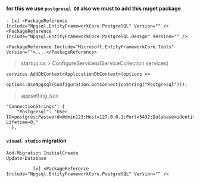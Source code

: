 #### for this we use `postgresql DB` also we must to add this nuget package
```
- [x] <PackageReference Include="Npgsql.EntityFrameworkCore.PostgreSQL" Version="" />
<PackageReference Include="Npgsql.EntityFrameworkCore.PostgreSQL.Design" Version="" />

<PackageReference Include="Microsoft.EntityFrameworkCore.Tools" Version="">....</PackageReference>
```
> startup.cs > ConfigureServices(IServiceCollection services)
```
services.AddDbContext<ApplicationDbContext>(options =>
            options.UseNpgsql(Configuration.GetConnectionString("Postgresql")));
```
> appsetting.json
```
"ConnectionStrings": {
    "Postgresql": "User ID=postgres;Password=@dmin123;Host=127.0.0.1;Port=5432;Database=identity;Pooling=true;Connection Lifetime=0;"
  },
```
#### `visual studio` migration
```
Add-Migration InitialCreate
Update-Database
```
            - [x] <PackageReference Include="Npgsql.EntityFrameworkCore.PostgreSQL" Version="" />
